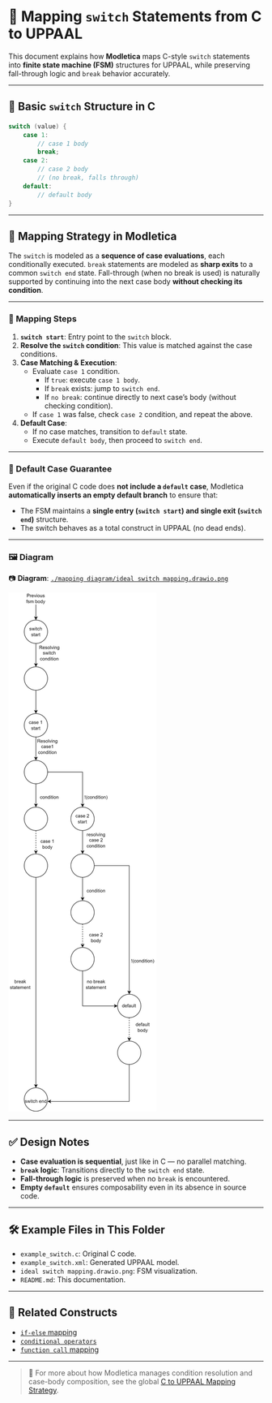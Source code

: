 # 🔀 Mapping `switch` Statements from C to UPPAAL

This document explains how **Modletica** maps C-style `switch` statements into **finite state machine (FSM)** structures for UPPAAL, while preserving fall-through logic and `break` behavior accurately.

---

## 📌 Basic `switch` Structure in C

```c
switch (value) {
    case 1:
        // case 1 body
        break;
    case 2:
        // case 2 body
        // (no break, falls through)
    default:
        // default body
}
```

---

## 🧠 Mapping Strategy in Modletica

The `switch` is modeled as a **sequence of case evaluations**, each conditionally executed. `break` statements are modeled as **sharp exits** to a common `switch end` state. Fall-through (when no break is used) is naturally supported by continuing into the next case body **without checking its condition**.

---

### 🔄 Mapping Steps

1. **`switch start`**: Entry point to the `switch` block.
2. **Resolve the `switch` condition**: This value is matched against the case conditions.
3. **Case Matching & Execution**:
   - Evaluate `case 1` condition.
     - If `true`: execute `case 1 body`.
     - If `break` exists: jump to `switch end`.
     - If `no break`: continue directly to next case’s body (without checking condition).
   - If `case 1` was false, check `case 2` condition, and repeat the above.
4. **Default Case**:
   - If no case matches, transition to `default` state.
   - Execute `default body`, then proceed to `switch end`.

---

### 🧩 Default Case Guarantee

Even if the original C code does **not include a `default` case**, Modletica **automatically inserts an empty default branch** to ensure that:
- The FSM maintains a **single entry (`switch start`) and single exit (`switch end`)** structure.
- The switch behaves as a total construct in UPPAAL (no dead ends).

---

### 🖼 Diagram

📷 **Diagram**: [`./mapping diagram/ideal switch mapping.drawio.png`](./mapping%20diagram/ideal%20switch%20mapping.drawio.png)

![Switch Mapping](./mapping%20diagram/ideal%20switch%20mapping.drawio.png)

---

## ✅ Design Notes

- **Case evaluation is sequential**, just like in C — no parallel matching.
- **`break` logic**: Transitions directly to the `switch end` state.
- **Fall-through logic** is preserved when no `break` is encountered.
- **Empty `default`** ensures composability even in its absence in source code.

---

## 🛠 Example Files in This Folder

- `example_switch.c`: Original C code.
- `example_switch.xml`: Generated UPPAAL model.
- `ideal switch mapping.drawio.png`: FSM visualization.
- `README.md`: This documentation.

---

## 🧩 Related Constructs

- [`if-else` mapping](../if_else/)
- [`conditional operators`](../ternary/)
- [`function call` mapping](../function_calls/)

---

> 📢 For more about how Modletica manages condition resolution and case-body composition, see the global [C to UPPAAL Mapping Strategy](../../README.md).